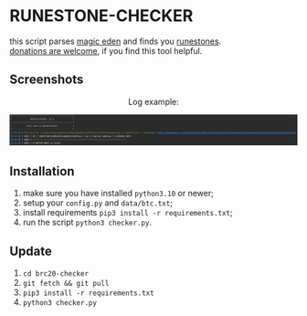 # RUNESTONE-CHECKER

this script parses [magic eden](https://magiceden.io/) and finds you [runestones](https://magiceden.io/ordinals/marketplace/runestone).<br>
[donations are welcome](https://cyberomanov.tech/WTF_donate), if you find this tool helpful.

## Screenshots
<p align="center">Log example:</p>
<p align="center">
<img width="800" alt="image" src="./assets/log.png">
</p>

## Installation
1. make sure you have installed `python3.10` or newer;
2. setup your `config.py` and `data/btc.txt`;
3. install requirements `pip3 install -r requirements.txt`;
4. run the script `python3 checker.py`.

## Update
1. `cd brc20-checker`
2. `git fetch && git pull`
3. `pip3 install -r requirements.txt`
4. `python3 checker.py`